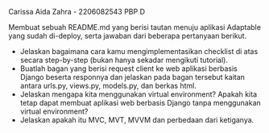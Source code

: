 Carissa Aida Zahra - 2206082543
PBP D

Membuat sebuah README.md yang berisi tautan menuju aplikasi Adaptable yang sudah di-deploy, serta jawaban dari beberapa pertanyaan berikut.
- Jelaskan bagaimana cara kamu mengimplementasikan checklist di atas secara step-by-step (bukan hanya sekadar mengikuti tutorial).
- Buatlah bagan yang berisi request client ke web aplikasi berbasis Django beserta responnya dan jelaskan pada bagan tersebut kaitan antara urls.py, views.py, models.py, dan berkas html.
- Jelaskan mengapa kita menggunakan virtual environment? Apakah kita tetap dapat membuat aplikasi web berbasis Django tanpa menggunakan virtual environment?
- Jelaskan apakah itu MVC, MVT, MVVM dan perbedaan dari ketiganya.